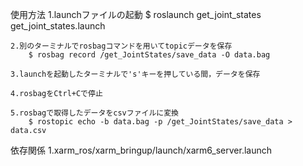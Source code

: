 使用方法
    1.launchファイルの起動
        $ roslaunch get_joint_states get_joint_states.launch

    2.別のターミナルでrosbagコマンドを用いてtopicデータを保存
        $ rosbag record /get_JointStates/save_data -O data.bag

    3.launchを起動したターミナルで's'キーを押している間，データを保存

    4.rosbagをCtrl+Cで停止

    5.rosbagで取得したデータをcsvファイルに変換
        $ rostopic echo -b data.bag -p /get_JointStates/save_data > data.csv


依存関係
    1.xarm_ros/xarm_bringup/launch/xarm6_server.launch
